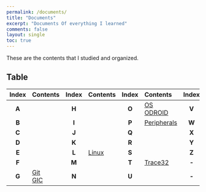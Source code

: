 ```yaml
---
permalink: /documents/
title: "Documents"
excerpt: "Documents Of everything I learned"
comments: false
layout: single
toc: true
---
```


These are the contents that I studied and organized.<br>

## Table

| **Index** | Contents | **Index** | Contents | **Index** | Contents | **Index** | Contents |
| :---: | :--- | :---: | :--- | :---: | :--- | :---: | :--- |
| **A** | | **H** | | **O** | [OS](/documents/os/)<br>[ODROID](/documents/odroid/) | **V** | |
| **B** | | **I** | | **P** | [Peripherals](/documents/peripherals/) | **W** | [wiringPi](/documents/wiringpi/) |
| **C** | | **J** | | **Q** | | **X** | |
| **D** | | **K** | | **R** | | **Y** | |
| **E** | | **L** | [Linux](/documents/linux/) | **S** | | **Z** | |
| **F** | | **M** | | **T** | [Trace32](/documents/trace32/) | **-** | |
| **G** | [Git](/documents/git/)<br>[GIC](/documents/gic/) | **N** | | **U** | | **-** | |
